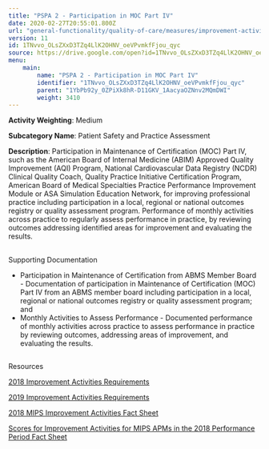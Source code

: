 ```yaml
---
title: "PSPA 2 - Participation in MOC Part IV"
date: 2020-02-27T20:55:01.800Z
url: "general-functionality/quality-of-care/measures/improvement-activities-measures/2018-improvement-acti_18.html"
version: 11
id: 1TNvvo_OLsZXxD3TZq4LlK2OHNV_oeVPvmkfFjou_qyc
source: https://drive.google.com/open?id=1TNvvo_OLsZXxD3TZq4LlK2OHNV_oeVPvmkfFjou_qyc
menu:
    main:
        name: "PSPA 2 - Participation in MOC Part IV"
        identifier: "1TNvvo_OLsZXxD3TZq4LlK2OHNV_oeVPvmkfFjou_qyc"
        parent: "1YbPb92y_0ZPiXk8hR-D11GKV_1AacyaOZNnv2MQmDWI"
        weight: 3410
---
```









**Activity Weighting**: Medium

**Subcategory Name**: Patient Safety and Practice Assessment

**Description**: Participation in Maintenance of Certification (MOC) Part IV, such as the American Board of Internal Medicine (ABIM) Approved Quality Improvement (AQI) Program, National Cardiovascular Data Registry (NCDR) Clinical Quality Coach, Quality Practice Initiative Certification Program, American Board of Medical Specialties Practice Performance Improvement Module or ASA Simulation Education Network, for improving professional practice including participation in a local, regional or national outcomes registry or quality assessment program. Performance of monthly activities across practice to regularly assess performance in practice, by reviewing outcomes addressing identified areas for improvement and evaluating the results.







## 

Supporting Documentation

* Participation in Maintenance of Certification from ABMS Member Board - Documentation of participation in Maintenance of Certification (MOC) Part IV from an ABMS member board including participation in a local, regional or national outcomes registry or quality assessment program; and 
* Monthly Activities to Assess Performance - Documented performance of monthly activities across practice to assess performance in practice by reviewing outcomes, addressing areas of improvement, and evaluating the results.







## 

Resources

[2018 Improvement Activities Requirements](https://qpp.cms.gov/mips/improvement-activities?py=2018)

[2019 Improvement Activities Requirements](https://qpp.cms.gov/mips/improvement-activities?py=2019)

[2018 MIPS Improvement Activities Fact Sheet](https://qpp.cms.gov/resource/2018%20MIPS%20Improvement%20Activities%20Fact%20Sheet)

[Scores for Improvement Activities for MIPS APMs in the 2018 Performance Period Fact Sheet](https://qpp.cms.gov/resource/2018%20MIPS%20APMs%20improvement%20Activities%20scores%20fact%20sheet)


